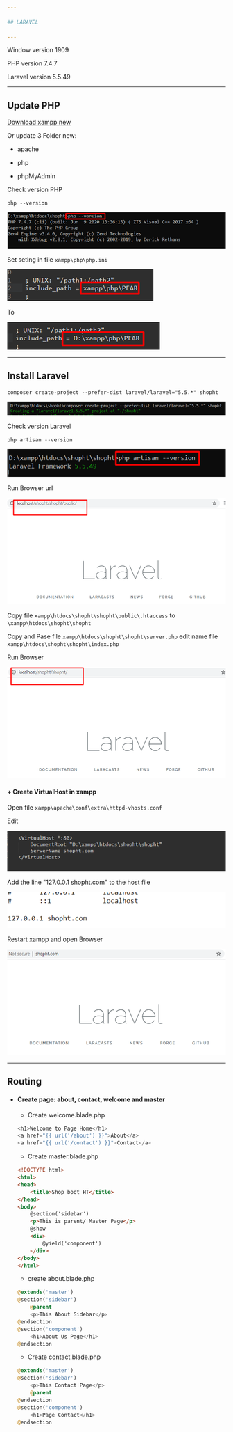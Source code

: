 ```yaml
---

## LARAVEL

---
```


Window version 1909

PHP version 7.4.7

Laravel version 5.5.49

---

## Update PHP

[Download xampp new](https://www.apachefriends.org/index.html)

Or update 3 Folder new:

+ apache

+ php

+ phpMyAdmin

Check version PHP

```
php --version
```

![php01](./img/php01.png)

Set seting in file ```xampp\php\php.ini```

![php02](./img/php02.png)

To

![php03](./img/php03.png)

---

## Install Laravel

```
composer create-project --prefer-dist laravel/laravel="5.5.*" shopht
```

![Laravel01](./img/Laravel01.png)

Check version Laravel

```
php artisan --version
```

![Laravel02](./img/Laravel02.png)

Run Browser url

![Laravel03](./img/Laravel03.png)

Copy file ```xampp\htdocs\shopht\shopht\public\.htaccess``` to ```\xampp\htdocs\shopht\shopht```

Copy and Pase file ```xampp\htdocs\shopht\shopht\server.php``` edit name file ```xampp\htdocs\shopht\shopht\index.php```

Run Browser

![Laravel04](./img/Laravel04.png)

#### + Create VirtualHost in xampp

Open file ```xampp\apache\conf\extra\httpd-vhosts.conf```

Edit

![Laravel05](./img/Laravel05.png)

Add the line "127.0.0.1 shopht.com" to the host file

![Laravel06](./img/Laravel06.png)

Restart xampp and open Browser

![Laravel07](./img/Laravel07.png)

---

## Routing

+ #### Create page: about, contact, welcome and master

	+ Create welcome.blade.php

	```php
	<h1>Welcome to Page Home</h1>
	<a href="{{ url('/about') }}">About</a>
	<a href="{{ url('/contact') }}">Contact</a>
	```

	+ Create master.blade.php

	```html
	<!DOCTYPE html>
	<html>
	<head>
		<title>Shop boot HT</title>
	</head>
	<body>
		@section('sidebar')
		<p>This is parent/ Master Page</p>
		@show
		<div>
			@yield('component')
		</div>
	</body>
	</html>
	```

	+ create about.blade.php

	```php
	@extends('master')
	@section('sidebar')
		@parent
		<p>This About Sidebar</p>
	@endsection
	@section('component')
		<h1>About Us Page</h1>
	@endsection
	```

	+ Create contact.blade.php

	```php
	@extends('master')
	@section('sidebar')
		<p>This Contact Page</p>
		@parent
	@endsection
	@section('component')
		<h1>Page Contact</h1>
	@endsection
	```